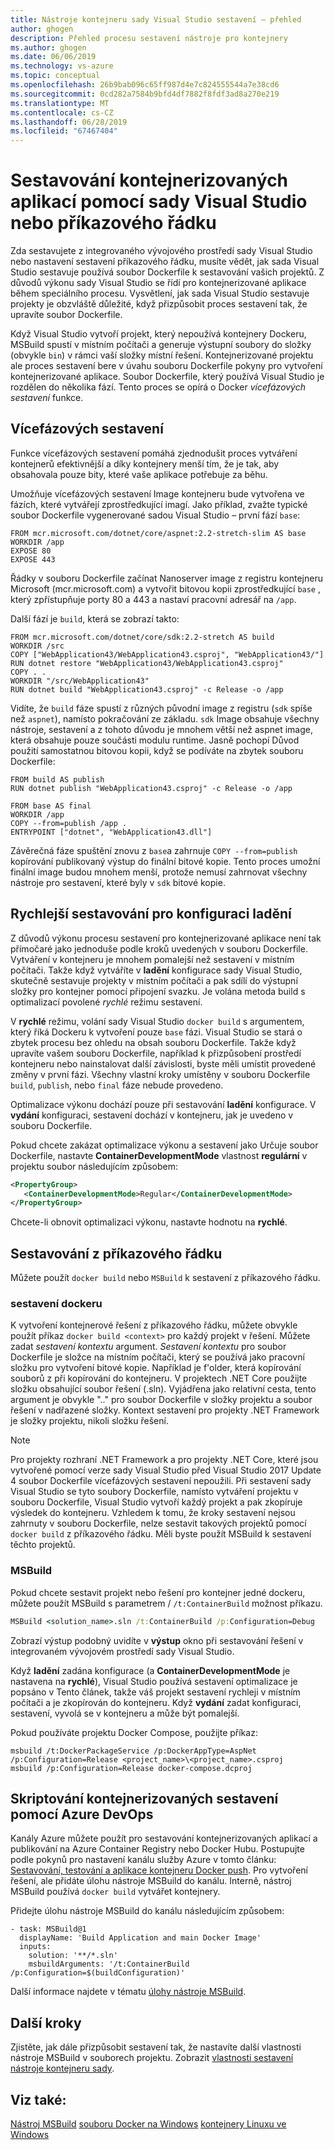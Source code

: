 ```yaml
---
title: Nástroje kontejneru sady Visual Studio sestavení – přehled
author: ghogen
description: Přehled procesu sestavení nástroje pro kontejnery
ms.author: ghogen
ms.date: 06/06/2019
ms.technology: vs-azure
ms.topic: conceptual
ms.openlocfilehash: 26b9bab096c65ff987d4e7c824555544a7e38cd6
ms.sourcegitcommit: 0cd282a7584b9bfd4df7882f8fdf3ad8a270e219
ms.translationtype: MT
ms.contentlocale: cs-CZ
ms.lasthandoff: 06/28/2019
ms.locfileid: "67467404"
---
```

# <a name="building-containerized-apps-using-visual-studio-or-the-command-line"></a>Sestavování kontejnerizovaných aplikací pomocí sady Visual Studio nebo příkazového řádku

Zda sestavujete z integrovaného vývojového prostředí sady Visual Studio nebo nastavení sestavení příkazového řádku, musíte vědět, jak sada Visual Studio sestavuje používá soubor Dockerfile k sestavování vašich projektů.  Z důvodů výkonu sady Visual Studio se řídí pro kontejnerizované aplikace během speciálního procesu. Vysvětlení, jak sada Visual Studio sestavuje projekty je obzvláště důležité, když přizpůsobit proces sestavení tak, že upravíte soubor Dockerfile.

Když Visual Studio vytvoří projekt, který nepoužívá kontejnery Dockeru, MSBuild spustí v místním počítači a generuje výstupní soubory do složky (obvykle `bin`) v rámci vaší složky místní řešení. Kontejnerizované projektu ale proces sestavení bere v úvahu souboru Dockerfile pokyny pro vytvoření kontejnerizované aplikace. Soubor Dockerfile, který používá Visual Studio je rozdělen do několika fází. Tento proces se opírá o Docker *vícefázových sestavení* funkce.

## <a name="multistage-build"></a>Vícefázových sestavení

Funkce vícefázových sestavení pomáhá zjednodušit proces vytváření kontejnerů efektivnější a díky kontejnery menší tím, že je tak, aby obsahovala pouze bity, které vaše aplikace potřebuje za běhu.

Umožňuje vícefázových sestavení Image kontejneru bude vytvořena ve fázích, které vytvářejí zprostředkující imagí. Jako příklad, zvažte typické soubor Dockerfile vygenerované sadou Visual Studio – první fází `base`:

```
FROM mcr.microsoft.com/dotnet/core/aspnet:2.2-stretch-slim AS base
WORKDIR /app
EXPOSE 80
EXPOSE 443
```

Řádky v souboru Dockerfile začínat Nanoserver image z registru kontejneru Microsoft (mcr.microsoft.com) a vytvořit bitovou kopii zprostředkující `base` , který zpřístupňuje porty 80 a 443 a nastaví pracovní adresář na `/app`.

Další fází je `build`, která se zobrazí takto:

```
FROM mcr.microsoft.com/dotnet/core/sdk:2.2-stretch AS build
WORKDIR /src
COPY ["WebApplication43/WebApplication43.csproj", "WebApplication43/"]
RUN dotnet restore "WebApplication43/WebApplication43.csproj"
COPY . .
WORKDIR "/src/WebApplication43"
RUN dotnet build "WebApplication43.csproj" -c Release -o /app
```

Vidíte, že `build` fáze spustí z různých původní image z registru (`sdk` spíše než `aspnet`), namísto pokračování ze základu.  `sdk` Image obsahuje všechny nástroje, sestavení a z tohoto důvodu je mnohem větší než aspnet image, která obsahuje pouze součásti modulu runtime. Jasně pochopí Důvod použití samostatnou bitovou kopii, když se podíváte na zbytek souboru Dockerfile:

```
FROM build AS publish
RUN dotnet publish "WebApplication43.csproj" -c Release -o /app

FROM base AS final
WORKDIR /app
COPY --from=publish /app .
ENTRYPOINT ["dotnet", "WebApplication43.dll"]
```

Závěrečná fáze spuštění znovu z `base`a zahrnuje `COPY --from=publish` kopírování publikovaný výstup do finální bitové kopie. Tento proces umožní finální image budou mnohem menší, protože nemusí zahrnovat všechny nástroje pro sestavení, které byly v `sdk` bitové kopie.

## <a name="faster-builds-for-the-debug-configuration"></a>Rychlejší sestavování pro konfiguraci ladění

Z důvodů výkonu procesu sestavení pro kontejnerizované aplikace není tak přímočaré jako jednoduše podle kroků uvedených v souboru Dockerfile. Vytváření v kontejneru je mnohem pomalejší než sestavení v místním počítači.  Takže když vytváříte v **ladění** konfigurace sady Visual Studio, skutečně sestavuje projekty v místním počítači a pak sdílí do výstupní složky pro kontejner pomocí připojení svazku. Je volána metoda build s optimalizací povolené *rychlé* režimu sestavení.

V **rychlé** režimu, volání sady Visual Studio `docker build` s argumentem, který říká Dockeru k vytvoření pouze `base` fázi.  Visual Studio se stará o zbytek procesu bez ohledu na obsah souboru Dockerfile. Takže když upravíte vašem souboru Dockerfile, například k přizpůsobení prostředí kontejneru nebo nainstalovat další závislosti, byste měli umístit provedené změny v první fázi.  Všechny vlastní kroky umístěny v souboru Dockerfile `build`, `publish`, nebo `final` fáze nebude provedeno.

Optimalizace výkonu dochází pouze při sestavování **ladění** konfigurace. V **vydání** konfiguraci, sestavení dochází v kontejneru, jak je uvedeno v souboru Dockerfile.

Pokud chcete zakázat optimalizace výkonu a sestavení jako Určuje soubor Dockerfile, nastavte **ContainerDevelopmentMode** vlastnost **regulární** v projektu soubor následujícím způsobem:

```xml
<PropertyGroup>
   <ContainerDevelopmentMode>Regular</ContainerDevelopmentMode>
</PropertyGroup>
```

Chcete-li obnovit optimalizaci výkonu, nastavte hodnotu na **rychlé**.

## <a name="building-from-the-command-line"></a>Sestavování z příkazového řádku

Můžete použít `docker build` nebo `MSBuild` k sestavení z příkazového řádku.

### <a name="docker-build"></a>sestavení dockeru

K vytvoření kontejnerové řešení z příkazového řádku, můžete obvykle použít příkaz `docker build <context>` pro každý projekt v řešení. Můžete zadat *sestavení kontextu* argument. *Sestavení kontextu* pro soubor Dockerfile je složce na místním počítači, který se používá jako pracovní složku pro vytvoření bitové kopie. Například je f'older, která kopírování souborů z při kopírování do kontejneru.  V projektech .NET Core použijte složku obsahující soubor řešení (.sln).  Vyjádřena jako relativní cesta, tento argument je obvykle ".." pro soubor Dockerfile v složky projektu a soubor řešení v nadřazené složky.  Kontext sestavení pro projekty .NET Framework je složky projektu, nikoli složku řešení.

> [!NOTE] 
> Pro projekty rozhraní .NET Framework a pro projekty .NET Core, které jsou vytvořené pomocí verze sady Visual Studio před Visual Studio 2017 Update 4 soubor Dockerfile vícefázových sestavení nepoužili. Při sestavení sady Visual Studio se tyto soubory Dockerfile, namísto vytváření projektu v souboru Dockerfile, Visual Studio vytvoří každý projekt a pak zkopíruje výsledek do kontejneru. Vzhledem k tomu, že kroky sestavení nejsou zahrnuty v souboru Dockerfile, nelze sestavit takových projektů pomocí `docker build` z příkazového řádku. Měli byste použít MSBuild k sestavení těchto projektů.

### <a name="msbuild"></a>MSBuild

Pokud chcete sestavit projekt nebo řešení pro kontejner jedné dockeru, můžete použít MSBuild s parametrem / `/t:ContainerBuild` možnost příkazu.

```cmd
MSBuild <solution_name>.sln /t:ContainerBuild /p:Configuration=Debug
```

Zobrazí výstup podobný uvidíte v **výstup** okno při sestavování řešení v integrovaném vývojovém prostředí sady Visual Studio.

Když **ladění** zadána konfigurace (a **ContainerDevelopmentMode** je nastavena na **rychlé**), Visual Studio používá sestavení optimalizace je popsáno v Tento článek, takže váš projekt sestavení rychleji v místním počítači a je zkopírován do kontejneru.  Když **vydání** zadat konfiguraci, sestavení, vyvolá se v kontejneru a může být pomalejší.

Pokud používáte projektu Docker Compose, použijte příkaz:

```
msbuild /t:DockerPackageService /p:DockerAppType=AspNet /p:Configuration=Release <project_name>\<project_name>.csproj
msbuild /p:Configuration=Release docker-compose.dcproj
```

## <a name="scripting-a-containerized-build-using-azure-devops"></a>Skriptování kontejnerizovaných sestavení pomocí Azure DevOps

Kanály Azure můžete použít pro sestavování kontejnerizovaných aplikací a publikování na Azure Container Registry nebo Docker Hubu. Postupujte podle pokynů pro nastavení kanálu služby Azure v tomto článku: [Sestavování, testování a aplikace kontejneru Docker push](/azure/devops/pipelines/languages/docker?view=azure-devops). Pro vytvoření řešení, ale přidáte úlohu nástroje MSBuild do kanálu. Interně, nástroj MSBuild používá `docker build` vytvářet kontejnery.

Přidejte úlohu nástroje MSBuild do kanálu následujícím způsobem:

```
- task: MSBuild@1
  displayName: 'Build Application and main Docker Image'
  inputs:
    solution: '**/*.sln'
    msbuildArguments: '/t:ContainerBuild /p:Configuration=$(buildConfiguration)'
```

Další informace najdete v tématu [úlohy nástroje MSBuild](/azure/devops/pipelines/tasks/build/msbuild?view=azure-devops).

## <a name="next-steps"></a>Další kroky

Zjistěte, jak dále přizpůsobit sestavení tak, že nastavíte další vlastnosti nástroje MSBuild v souborech projektu. Zobrazit [vlastnosti sestavení nástroje kontejneru sady](container-msbuild-properties.md).

## <a name="see-also"></a>Viz také:

[Nástroj MSBuild](../msbuild/msbuild.md)
[souboru Docker na Windows](/virtualization/windowscontainers/manage-docker/manage-windows-dockerfile)
[kontejnery Linuxu ve Windows](/virtualization/windowscontainers/deploy-containers/linux-containers)
